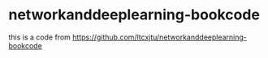 # networkanddeeplearning-bookcode
this is a code from https://github.com/ltcxjtu/networkanddeeplearning-bookcode
